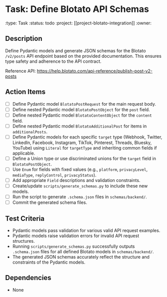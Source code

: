 # Task: Define Blotato API Schemas
:type: Task
:status: todo
:project: [[project-blotato-integration]]
:owner:

## Description
Define Pydantic models and generate JSON schemas for the Blotato `/v2/posts` API endpoint based on the provided documentation. This ensures type safety and adherence to the API contract.

Reference API: <https://help.blotato.com/api-reference/publish-post-v2-posts>

## Action Items
- [ ] Define Pydantic model `BlotatoPostRequest` for the main request body.
- [ ] Define nested Pydantic model `BlotatoPostObject` for the `post` field.
- [ ] Define nested Pydantic model `BlotatoContentObject` for the `content` field.
- [ ] Define nested Pydantic model `BlotatoAdditionalPost` for items in `additionalPosts`.
- [ ] Define Pydantic models for each specific `target` type (Webhook, Twitter, LinkedIn, Facebook, Instagram, TikTok, Pinterest, Threads, Bluesky, YouTube) using `Literal` for `targetType` and inheriting common fields if applicable.
- [ ] Define a Union type or use discriminated unions for the `target` field in `BlotatoPostObject`.
- [ ] Use `Enum` for fields with fixed values (e.g., `platform`, `privacyLevel`, `mediaType`, `replyControl`, `privacyStatus`).
- [ ] Add appropriate `Field` descriptions and validation constraints.
- [ ] Create/update `scripts/generate_schemas.py` to include these new models.
- [ ] Run the script to generate `.schema.json` files in `schemas/backend/`.
- [ ] Commit the generated schema files.

## Test Criteria
- Pydantic models pass validation for various valid API request examples.
- Pydantic models raise validation errors for invalid API request structures.
- Running `scripts/generate_schemas.py` successfully outputs `.schema.json` files for all defined Blotato models in `schemas/backend/`.
- The generated JSON schemas accurately reflect the structure and constraints of the Pydantic models.

## Dependencies
- None 